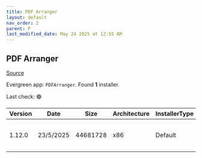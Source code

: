```yaml
---
title: PDF Arranger
layout: default
nav_order: 2
parent: P
last_modified_date: May 24 2025 at 12:55 AM
---
```


## PDF Arranger

[Source](https://github.com/pdfarranger/pdfarranger/)

Evergreen app: `PDFArranger`. Found **1** installer.

Last check: 🟢

| Version | Date      | Size     | Architecture | InstallerType | Type | URI                                                                                                                                                                                                                          |
| ------- | --------- | -------- | ------------ | ------------- | ---- | ---------------------------------------------------------------------------------------------------------------------------------------------------------------------------------------------------------------------------- |
| 1.12.0  | 23/5/2025 | 44681728 | x86          | Default       | msi  | [https://github.com/pdfarranger/pdfarranger/releases/download/1.12.0/pdfarranger-1.12.0-windows-installer.msi](https://github.com/pdfarranger/pdfarranger/releases/download/1.12.0/pdfarranger-1.12.0-windows-installer.msi) |
